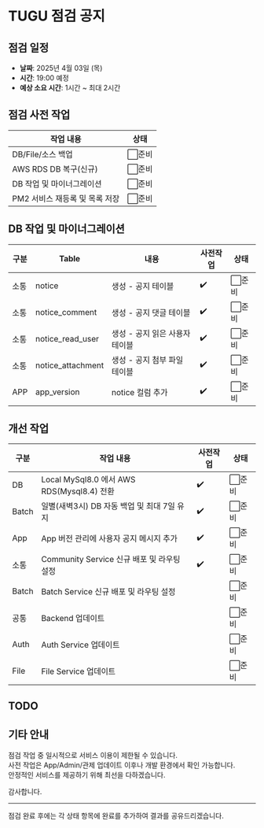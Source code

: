 # TUGU 점검 공지

## 점검 일정

- **날짜**: 2025년 4월 03일 (목)
- **시간**: 19:00 예정
- **예상 소요 시간**: 1시간 ~ 최대 2시간

## 점검 사전 작업

| 작업 내용                      | 상태   |
| ------------------------------ | ------ |
| DB/File/소스 백업              | ⬜준비 |
| AWS RDS DB 복구(신규)          | ⬜준비 |
| DB 작업 및 마이너그레이션      | ⬜준비 |
| PM2 서비스 재등록 및 목록 저장 | ⬜준비 |

## DB 작업 및 마이너그레이션

| 구분 | Table             | 내용                           | 사전작업 | 상태   |
| ---- | ----------------- | ------------------------------ | -------- | ------ |
| 소통 | notice            | 생성 - 공지 테이블             | ✔️       | ⬜준비 |
| 소통 | notice_comment    | 생성 - 공지 댓글 테이블        | ✔️       | ⬜준비 |
| 소통 | notice_read_user  | 생성 - 공지 읽은 사용자 테이블 | ✔️       | ⬜준비 |
| 소통 | notice_attachment | 생성 - 공지 첨부 파일 테이블   | ✔️       | ⬜준비 |
| APP  | app_version       | notice 컬럼 추가               | ✔️       | ⬜준비 |

## 개선 작업

| 구분  | 작업 내용                                   | 사전작업 | 상태   |
| ----- | ------------------------------------------- | -------- | ------ |
| DB    | Local MySql8.0 에서 AWS RDS(Mysql8.4) 전환  | ✔️       | ⬜준비 |
| Batch | 일별(새벽3시) DB 자동 백업 및 최대 7일 유지 | ✔️       | ⬜준비 |
| App   | App 버전 관리에 사용자 공지 메시지 추가     | ✔️       | ⬜준비 |
| 소통  | Community Service 신규 배포 및 라우팅 설정  | ✔️       | ⬜준비 |
| Batch | Batch Service 신규 배포 및 라우팅 설정      |          | ⬜준비 |
| 공통  | Backend 업데이트                            |          | ⬜준비 |
| Auth  | Auth Service 업데이트                       |          | ⬜준비 |
| File  | File Service 업데이트                       |          | ⬜준비 |

## TODO

## 기타 안내

점검 작업 중 일시적으로 서비스 이용이 제한될 수 있습니다.  
사전 작업은 App/Admin/관제 업데이트 이후나 개발 환경에서 확인 가능합니다.  
안정적인 서비스를 제공하기 위해 최선을 다하겠습니다.

감사합니다.

---

점검 완료 후에는 각 상태 항목에 완료를 추가하여 결과를 공유드리겠습니다.
